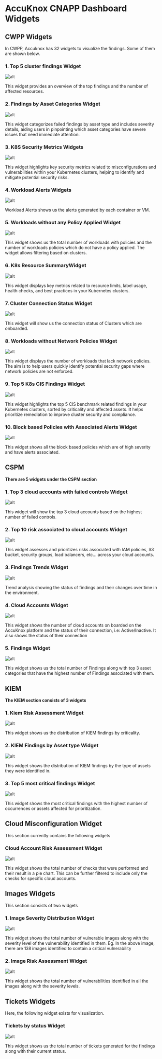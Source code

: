 # AccuKnox CNAPP Dashboard Widgets

## **CWPP Widgets**

In CWPP, Accuknox has 32 widgets to visualize the findings. Some of them are shown below.

### **1. Top 5 cluster findings Widget**

![alt](images/cnapp-security-overview/8.png)

This widget provides an overview of the top findings and the number of affected resources.

### **2. Findings by Asset Categories Widget**

![alt](images/cnapp-security-overview/12.png)

This widget categorizes failed findings by asset type and includes severity details, aiding users in pinpointing which asset categories have severe issues that need immediate attention.

### **3. K8S Security Metrics Widgets**

![alt](images/cnapp-security-overview/22.png)

This widget highlights key security metrics related to misconfigurations and vulnerabilities within your Kubernetes clusters, helping to identify and mitigate potential security risks.

### **4. Workload Alerts Widgets**

![alt](images/cnapp-security-overview/2.png)

Workload Alerts shows us the alerts generated by each container or VM.

### **5. Workloads without any Policy Applied Widget**

![alt](images/cnapp-security-overview/21.png)

This widget shows us the total number of workloads with policies and the number of workloads policies which do not have a policy applied. The widget allows filtering based on clusters.

### **6. K8s Resource SummaryWidget**

![alt](images/cnapp-security-overview/10.png)

This widget displays key metrics related to resource limits, label usage, health checks, and best practices in your Kubernetes clusters.

### **7. Cluster Connection Status Widget**

![alt](images/cnapp-security-overview/7.png)

This widget will show us the connection status of Clusters which are onboarded.

### **8. Workloads without Network Policies Widget**

![alt](images/cnapp-security-overview/18.png)

This widget displays the number of workloads that lack network policies. The aim is to help users quickly identify potential security gaps where network policies are not enforced.

### **9. Top 5 K8s CIS Findings Widget**

![alt](images/cnapp-security-overview/1.png)

This widget highlights the top 5 CIS benchmark related findings in your Kubernetes clusters, sorted by criticality and affected assets. It helps prioritize remediation to improve cluster security and compliance.

### **10. Block based Policies with Associated Alerts Widget**

![alt](images/cnapp-security-overview/13.png)

This widget shows all the block based policies which are of high severity and have alerts associated.

## **CSPM**

**There are 5 widgets under the CSPM section**

### **1. Top 3 cloud accounts with failed controls Widget**

![alt](images/cnapp-security-overview/19.png)

This widget will show the top 3 cloud accounts based on the highest number of failed controls.

### **2. Top 10 risk associated to cloud accounts Widget**

![alt](images/cnapp-security-overview/15.png)

This widget assesses and prioritizes risks associated with IAM policies, S3 bucket, security groups, load balancers, etc... across your cloud accounts.

### **3. Findings Trends Widget**

![alt](images/cnapp-security-overview/14.png)

Trend analysis showing the status of findings and their changes over time in the environment.

### **4. Cloud Accounts Widget**

![alt](images/cnapp-security-overview/20.png)

This widget shows the number of cloud accounts on boarded on the AccuKnox platform and the status of their connection, i.e: Active/Inactive. It also shows the status of their connection

### **5. Findings Widget**

![alt](images/cnapp-security-overview/9.png)

This widget shows us the total number of Findings along with top 3 asset categories that have the highest number of Findings associated with them.

## **KIEM**

**The KIEM section consists of 3 widgets**

### **1. Kiem Risk Assessment Widget**

![alt](images/cnapp-security-overview/16.png)

This widget shows us the distribution of KIEM findings by criticality.

### **2. KIEM Findings by Asset type Widget**

![alt](images/cnapp-security-overview/4.png)

This widget shows the distribution of KIEM findings by the type of assets they were identified in.

### **3. Top 5 most critical findings Widget**

![alt](images/cnapp-security-overview/3.png)

This widget shows the most critical findings with the highest number of occurrences or assets affected for prioritization.

## **Cloud Misconfiguration Widget**

This section currently contains the following widgets

### **Cloud Account Risk Assessment Widget**

![alt](images/cnapp-security-overview/17.png)

This widget shows the total number of checks that were performed and their result in a pie chart. This can be further filtered to include only the checks for specific cloud accounts.

## **Images Widgets**

This section consists of two widgets

### **1. Image Severity Distribution Widget**

![alt](images/cnapp-security-overview/5.png)

This widget shows the total number of vulnerable images along with the severity level of the vulnerability identified in them. Eg. In the above image, there are 138 images identified to contain a critical vulnerability

### **2. Image Risk Assessment Widget**

![alt](images/cnapp-security-overview/11.png)

This widget shows the total number of vulnerabilities identified in all the images along with the severity levels.

## **Tickets Widgets**

Here, the following widget exists for visualization.

### **Tickets by status Widget**

![alt](images/cnapp-security-overview/6.png)

This widget shows us the total number of tickets generated for the findings along with their current status.
